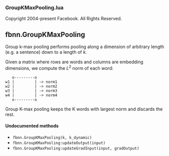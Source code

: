 

### GroupKMaxPooling.lua ###

Copyright 2004-present Facebook. All Rights Reserved.

<a name="fbnn.GroupKMaxPooling.dok"></a>


## fbnn.GroupKMaxPooling ##


Group k-max pooling performs pooling along a dimension of arbitrary length
(e.g. a sentence) down to a length of ${k}$.

Given a matrix where rows are words and columns are embedding dimensions, we
compute the ${L^2}$ norm of each word:

```
   o---------o
w1 |         | -> norm1
w2 |         | -> norm2
w3 |         | -> norm3
w4 |         | -> norm4
   o---------o
```

Group K-max pooling keeps the K words with largest norm and discards the
rest.



#### Undocumented methods ####

<a name="fbnn.GroupKMaxPooling"></a>
 * `fbnn.GroupKMaxPooling(k, k_dynamic)`
<a name="fbnn.GroupKMaxPooling:updateOutput"></a>
 * `fbnn.GroupKMaxPooling:updateOutput(input)`
<a name="fbnn.GroupKMaxPooling:updateGradInput"></a>
 * `fbnn.GroupKMaxPooling:updateGradInput(input, gradOutput)`
